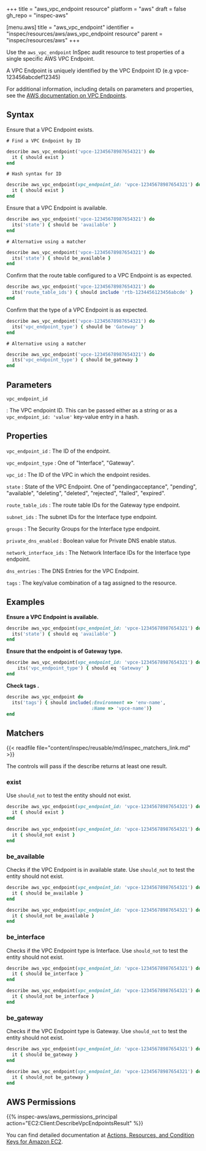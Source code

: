 +++
title = "aws_vpc_endpoint resource"
platform = "aws"
draft = false
gh_repo = "inspec-aws"

[menu.aws]
title = "aws_vpc_endpoint"
identifier = "inspec/resources/aws/aws_vpc_endpoint resource"
parent = "inspec/resources/aws"
+++

Use the `aws_vpc_endpoint` InSpec audit resource to test properties of a single specific AWS VPC Endpoint.

A VPC Endpoint is uniquely identified by the VPC Endpoint ID (e.g vpce-123456abcdef12345)

For additional information, including details on parameters and properties, see the [AWS documentation on VPC Endpoints](https://docs.aws.amazon.com/vpc/latest/userguide/vpc-endpoints.html).

## Syntax

Ensure that a VPC Endpoint exists.

    # Find a VPC Endpoint by ID

```ruby
describe aws_vpc_endpoint('vpce-12345678987654321') do
  it { should exist }
end
```

    # Hash syntax for ID

```ruby
describe aws_vpc_endpoint(vpc_endpoint_id: 'vpce-12345678987654321') do
  it { should exist }
end
```

Ensure that a VPC Endpoint is available.

```ruby
describe aws_vpc_endpoint('vpce-12345678987654321') do
  its('state') { should be 'available' }
end
```

    # Alternative using a matcher

```ruby
describe aws_vpc_endpoint('vpce-12345678987654321') do
  its('state') { should be_available }
end
```

Confirm that the route table configured to a VPC Endpoint is as expected.

```ruby
describe aws_vpc_endpoint('vpce-12345678987654321') do
  its('route_table_ids') { should include 'rtb-1234456123456abcde' }
end
```

Confirm that the type of a VPC Endpoint is as expected.

```ruby
describe aws_vpc_endpoint('vpce-12345678987654321') do
  its('vpc_endpoint_type') { should be 'Gateway' }
end
```

    # Alternative using a matcher

```ruby
describe aws_vpc_endpoint('vpce-12345678987654321') do
  its('vpc_endpoint_type') { should be_gateway }
end
```

## Parameters

`vpc_endpoint_id`

: The VPC endpoint ID.
  This can be passed either as a string or as a `vpc_endpoint_id: 'value'` key-value entry in a hash.

## Properties

`vpc_endpoint_id`
: The ID of the endpoint.

`vpc_endpoint_type`
: One of "Interface", "Gateway".

`vpc_id`
: The ID of the VPC in which the endpoint resides.

`state`
: State of the VPC Endpoint. One of "pendingacceptance", "pending", "available", "deleting", "deleted", "rejected", "failed", "expired".

`route_table_ids`
: The route table IDs for the Gateway type endpoint.

`subnet_ids`
: The subnet IDs for the Interface type endpoint.

`groups`
: The Security Groups for the Interface type endpoint.

`private_dns_enabled`
: Boolean value for Private DNS enable status.

`network_interface_ids`
: The Network Interface IDs for the Interface type endpoint.

`dns_entries`
: The DNS Entries for the VPC Endpoint.

`tags`
: The key/value combination of a tag assigned to the resource.

## Examples

**Ensure a VPC Endpoint is available.**

```ruby
describe aws_vpc_endpoint(vpc_endpoint_id: 'vpce-12345678987654321') do
  its('state') { should eq 'available' }
end
```

**Ensure that the endpoint is of Gateway type.**

```ruby
describe aws_vpc_endpoint(vpc_endpoint_id: 'vpce-12345678987654321') do
    its('vpc_endpoint_type') { should eq 'Gateway' }
end
```

**Check tags    .**

```ruby
describe aws_vpc_endpoint do
  its('tags') { should include(:Environment => 'env-name',
                               :Name => 'vpce-name')}
end
```

## Matchers

{{< readfile file="content/inspec/reusable/md/inspec_matchers_link.md" >}}

The controls will pass if the describe returns at least one result.

### exist

Use `should_not` to test the entity should not exist.

```ruby
describe aws_vpc_endpoint(vpc_endpoint_id: 'vpce-12345678987654321') do
  it { should exist }
end
```

```ruby
describe aws_vpc_endpoint(vpc_endpoint_id: 'vpce-12345678987654321') do
  it { should_not exist }
end
```

### be_available

Checks if the VPC Endpoint is in available state.
Use `should_not` to test the entity should not exist.

```ruby
describe aws_vpc_endpoint(vpc_endpoint_id: 'vpce-12345678987654321') do
  it { should be_available }
end
```

```ruby
describe aws_vpc_endpoint(vpc_endpoint_id: 'vpce-12345678987654321') do
  it { should_not be_available }
end
```

### be_interface

Checks if the VPC Endpoint type is Interface.
Use `should_not` to test the entity should not exist.

```ruby
describe aws_vpc_endpoint(vpc_endpoint_id: 'vpce-12345678987654321') do
  it { should be_interface }
end
```

```ruby
describe aws_vpc_endpoint(vpc_endpoint_id: 'vpce-12345678987654321') do
  it { should_not be_interface }
end
```

### be_gateway

Checks if the VPC Endpoint type is Gateway.
Use `should_not` to test the entity should not exist.

```ruby
describe aws_vpc_endpoint(vpc_endpoint_id: 'vpce-12345678987654321') do
  it { should be_gateway }
end
```

```ruby
describe aws_vpc_endpoint(vpc_endpoint_id: 'vpce-12345678987654321') do
  it { should_not be_gateway }
end
```

## AWS Permissions

{{% inspec-aws/aws_permissions_principal action="EC2:Client:DescribeVpcEndpointsResult" %}}

You can find detailed documentation at [Actions, Resources, and Condition Keys for Amazon EC2](https://docs.aws.amazon.com/IAM/latest/UserGuide/list_amazonec2.html).
